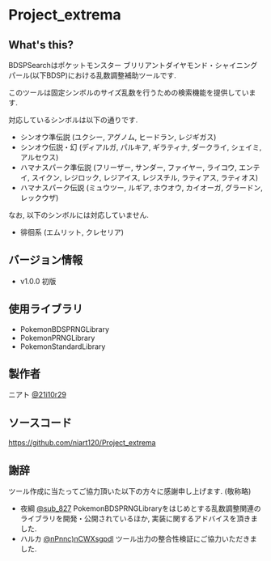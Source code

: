 # Project_extrema
## What's this?
BDSPSearchはポケットモンスター ブリリアントダイヤモンド・シャイニングパール(以下BDSP)における乱数調整補助ツールです.

このツールは固定シンボルのサイズ乱数を行うための検索機能を提供しています.

対応しているシンボルは以下の通りです.

- シンオウ準伝説 (ユクシー, アグノム, ヒードラン, レジギガス)
- シンオウ伝説・幻 (ディアルガ, パルキア, ギラティナ, ダークライ, シェイミ, アルセウス)
- ハマナスパーク準伝説 (フリーザー, サンダー, ファイヤー, ライコウ, エンテイ, スイクン, レジロック, レジアイス, レジスチル, ラティアス, ラティオス)
- ハマナスパーク伝説 (ミュウツー, ルギア, ホウオウ, カイオーガ, グラードン, レックウザ)

なお, 以下のシンボルには対応していません.
- 徘徊系 (エムリット, クレセリア)

## バージョン情報
- v1.0.0 初版

## 使用ライブラリ
- PokemonBDSPRNGLibrary
- PokemonPRNGLibrary
- PokemonStandardLibrary

## 製作者
ニアト [@21i10r29](https://twitter.com/21i10r29)

## ソースコード
https://github.com/niart120/Project_extrema

## 謝辞
ツール作成に当たってご協力頂いた以下の方々に感謝申し上げます. (敬称略)

- 夜綱 [@sub_827](https://twitter.com/sub_827)
PokemonBDSPRNGLibraryをはじめとする乱数調整関連のライブラリを開発・公開されているほか, 実装に関するアドバイスを頂きました.
- ハルカ [@nPnnc)nCWXsgpdl](https://twitter.com/nPnnc9nCWXsgpdl)
ツール出力の整合性検証にご協力いただきました.